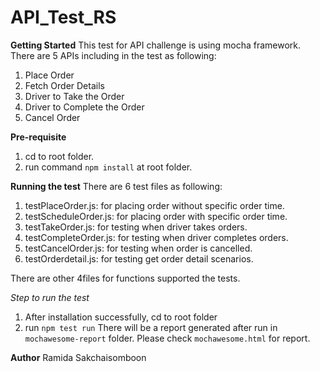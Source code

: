 # API_Test_RS

 **Getting Started**
 This test for API challenge is using mocha framework. There are 5 APIs including in the test as following:
1) Place Order
2) Fetch Order Details
3) Driver to Take the Order
4) Driver to Complete the Order
5) Cancel Order

**Pre-requisite**
1) cd to root folder.
2) run command `npm install` at root folder.

**Running the test**
There are 6 test files as following:
1) testPlaceOrder.js: for placing order without specific order time.
2) testScheduleOrder.js: for placing order with specific order time.
3) testTakeOrder.js: for testing when driver takes orders.
4) testCompleteOrder.js: for testing when driver completes orders.
5) testCancelOrder.js: for testing when order is cancelled.
6) testOrderdetail.js: for testing get order detail scenarios.

There are other 4files for functions supported the tests.

*Step to run the test*
1) After installation successfully, cd to root folder
2) run `npm test run`
There will be a report generated after run in `mochawesome-report` folder.
Please check `mochawesome.html` for report.

**Author**
Ramida Sakchaisomboon
